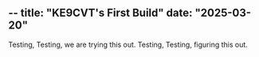 --
title: "KE9CVT's First Build"
date: "2025-03-20"
--
Testing, Testing, we are trying this out. Testing, Testing, figuring this out.
